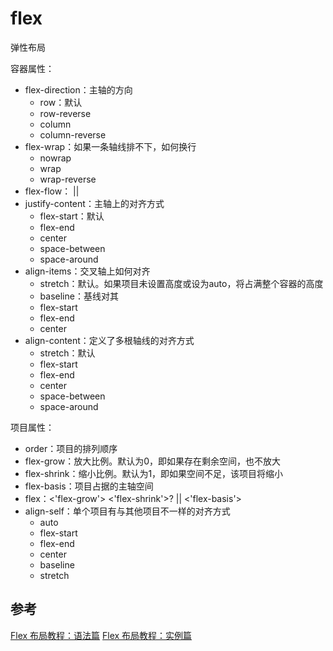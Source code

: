 # flex
弹性布局

容器属性：
- flex-direction：主轴的方向
    - row：默认
    - row-reverse
    - column
    - column-reverse
- flex-wrap：如果一条轴线排不下，如何换行
    - nowrap
    - wrap
    - wrap-reverse
- flex-flow：<flex-direction> || <flex-wrap>
- justify-content：主轴上的对齐方式
    - flex-start：默认
    - flex-end
    - center
    - space-between
    - space-around
- align-items：交叉轴上如何对齐
    - stretch：默认。如果项目未设置高度或设为auto，将占满整个容器的高度
    - baseline：基线对其
    - flex-start
    - flex-end
    - center
- align-content：定义了多根轴线的对齐方式
    - stretch：默认
    - flex-start
    - flex-end
    - center
    - space-between
    - space-around
  
项目属性：
- order：项目的排列顺序
- flex-grow：放大比例。默认为0，即如果存在剩余空间，也不放大
- flex-shrink：缩小比例。默认为1，即如果空间不足，该项目将缩小
- flex-basis：项目占据的主轴空间
- flex：<'flex-grow'> <'flex-shrink'>? || <'flex-basis'>
- align-self：单个项目有与其他项目不一样的对齐方式
    - auto
    - flex-start
    - flex-end
    - center
    - baseline
    - stretch

## 参考
[Flex 布局教程：语法篇](http://www.ruanyifeng.com/blog/2015/07/flex-grammar.html)
[Flex 布局教程：实例篇](http://www.ruanyifeng.com/blog/2015/07/flex-examples.html)

